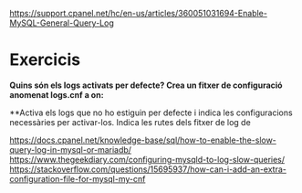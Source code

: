 
https://support.cpanel.net/hc/en-us/articles/360051031694-Enable-MySQL-General-Query-Log

# Exercicis

**Quins són els logs activats per defecte? Crea un fitxer de configuració anomenat
logs.cnf a on:**

**Activa els logs que no ho estiguin per defecte i indica les configuracions necessàries
per activar-los. Indica les rutes dels fitxer de log de 




https://docs.cpanel.net/knowledge-base/sql/how-to-enable-the-slow-query-log-in-mysql-or-mariadb/
https://www.thegeekdiary.com/configuring-mysqld-to-log-slow-queries/
https://stackoverflow.com/questions/15695937/how-can-i-add-an-extra-configuration-file-for-mysql-my-cnf
